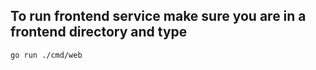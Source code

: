 ## To run frontend service make sure you are in a frontend directory and type
```
go run ./cmd/web
```


